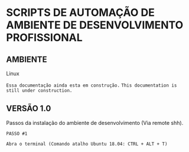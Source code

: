 # SCRIPTS DE AUTOMAÇÃO DE AMBIENTE DE DESENVOLVIMENTO PROFISSIONAL

## AMBIENTE
Linux

```Essa documentação ainda esta em construção.```
```This documentation is still under construction.```

## VERSÃO 1.0
Passos da instalação do ambiente de desenvolvimento (Via remote shh).

```
PASSO #1

Abra o terminal (Comando atalho Ubuntu 18.04: CTRL + ALT + T)

```